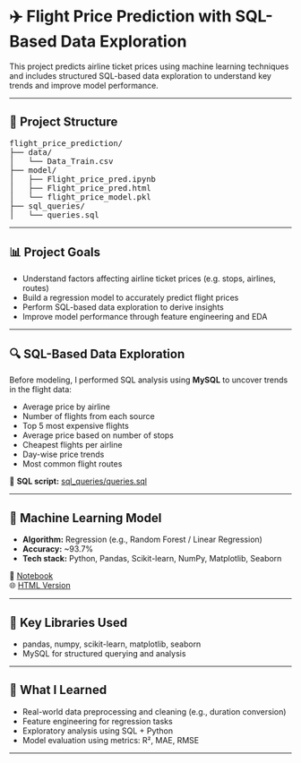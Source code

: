 <h1>✈️ Flight Price Prediction with SQL-Based Data Exploration</h1>

<p>This project predicts airline ticket prices using machine learning techniques and includes structured SQL-based data exploration to understand key trends and improve model performance.</p>

<hr />

<h2>📂 Project Structure</h2>

<pre>
flight_price_prediction/
├── data/
│   └── Data_Train.csv
├── model/
│   ├── Flight_price_pred.ipynb
│   ├── Flight_price_pred.html
│   └── flight_price_model.pkl
├── sql_queries/
│   └── queries.sql
</pre>

<hr />

<h2>📊 Project Goals</h2>
<ul>
  <li>Understand factors affecting airline ticket prices (e.g. stops, airlines, routes)</li>
  <li>Build a regression model to accurately predict flight prices</li>
  <li>Perform SQL-based data exploration to derive insights</li>
  <li>Improve model performance through feature engineering and EDA</li>
</ul>

<hr />

<h2>🔍 SQL-Based Data Exploration</h2>
<p>Before modeling, I performed SQL analysis using <strong>MySQL</strong> to uncover trends in the flight data:</p>

<ul>
  <li>Average price by airline</li>
  <li>Number of flights from each source</li>
  <li>Top 5 most expensive flights</li>
  <li>Average price based on number of stops</li>
  <li>Cheapest flights per airline</li>
  <li>Day-wise price trends</li>
  <li>Most common flight routes</li>
</ul>

<p>📄 <strong>SQL script:</strong> <a href="sql_queries/queries.sql">sql_queries/queries.sql</a></p>

<hr />

<h2>🤖 Machine Learning Model</h2>
<ul>
  <li><strong>Algorithm:</strong> Regression (e.g., Random Forest / Linear Regression)</li>
  <li><strong>Accuracy:</strong> ~93.7%</li>
  <li><strong>Tech stack:</strong> Python, Pandas, Scikit-learn, NumPy, Matplotlib, Seaborn</li>
</ul>

<p>📘 <a href="model/Flight_price_pred.ipynb">Notebook</a><br />
🌐 <a href="model/Flight_price_pred.html">HTML Version</a></p>

<hr />

<h2>📌 Key Libraries Used</h2>
<ul>
  <li>pandas, numpy, scikit-learn, matplotlib, seaborn</li>
  <li>MySQL for structured querying and analysis</li>
</ul>

<hr />

<h2>🧠 What I Learned</h2>
<ul>
  <li>Real-world data preprocessing and cleaning (e.g., duration conversion)</li>
  <li>Feature engineering for regression tasks</li>
  <li>Exploratory analysis using SQL + Python</li>
  <li>Model evaluation using metrics: R², MAE, RMSE</li>
</ul>

<hr />


